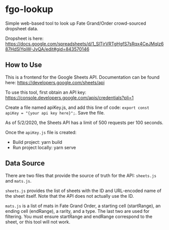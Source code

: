 # fgo-lookup

Simple web-based tool to look up Fate Grand/Order crowd-sourced dropsheet data.

Dropsheet is here: https://docs.google.com/spreadsheets/d/1_SlTjrVRTgHgfS7sRqx4CeJMqlz687HdSlYqiW-JvQA/edit#gid=843570146

## How to Use

This is a frontend for the Google Sheets API. Documentation can be found here: https://developers.google.com/sheets/api

To use this tool, first obtain an API key: https://console.developers.google.com/apis/credentials?pli=1

Create a file named apiKey.js, and add this line of code: `export const apiKey = "{your api key here}";`. Save the file.

As of 5/2/2020, the Sheets API has a limit of 500 requests per 100 seconds.

Once the `apiKey.js` file is created:

- Build project: yarn build
- Run project locally: yarn serve

## Data Source

There are two files that provide the source of truth for the API: `sheets.js` and `mats.js`.

`sheets.js` provides the list of sheets with the ID and URL-encoded name of the sheet itself. Note that the API does not actually use the ID.

`mats.js` is a list of mats in Fate Grand Order, a starting cell (startRange), an ending cell (endRange), a rarity, and a type. The last two are used for filtering. You must ensure startRange and endRange correspond to the sheet, or this tool will not work.
